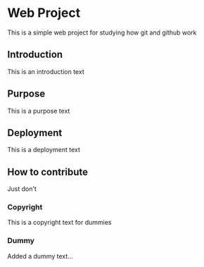 # Web Project

This is a simple web project for studying how git and github work

## Introduction

This is an introduction text

## Purpose

This is a purpose text

## Deployment

This is a deployment text

## How to contribute

Just don't

### Copyright

This is a copyright text for dummies

### Dummy

Added a dummy text...